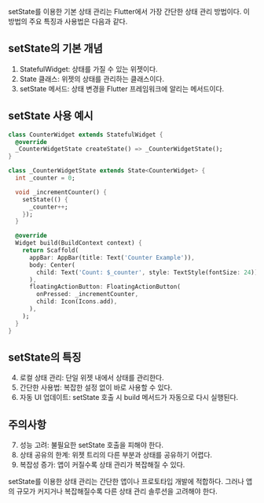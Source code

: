 setState를 이용한 기본 상태 관리는 Flutter에서 가장 간단한 상태 관리 방법이다. 이 방법의 주요 특징과 사용법은 다음과 같다.

## setState의 기본 개념

1. StatefulWidget: 상태를 가질 수 있는 위젯이다.
2. State 클래스: 위젯의 상태를 관리하는 클래스이다.
3. setState 메서드: 상태 변경을 Flutter 프레임워크에 알리는 메서드이다.

## setState 사용 예시

```dart
class CounterWidget extends StatefulWidget {
  @override
  _CounterWidgetState createState() => _CounterWidgetState();
}

class _CounterWidgetState extends State<CounterWidget> {
  int _counter = 0;

  void _incrementCounter() {
    setState(() {
      _counter++;
    });
  }

  @override
  Widget build(BuildContext context) {
    return Scaffold(
      appBar: AppBar(title: Text('Counter Example')),
      body: Center(
        child: Text('Count: $_counter', style: TextStyle(fontSize: 24)),
      ),
      floatingActionButton: FloatingActionButton(
        onPressed: _incrementCounter,
        child: Icon(Icons.add),
      ),
    );
  }
}
```

## setState의 특징

4. 로컬 상태 관리: 단일 위젯 내에서 상태를 관리한다.
5. 간단한 사용법: 복잡한 설정 없이 바로 사용할 수 있다.
6. 자동 UI 업데이트: setState 호출 시 build 메서드가 자동으로 다시 실행된다.

## 주의사항

7. 성능 고려: 불필요한 setState 호출을 피해야 한다.
8. 상태 공유의 한계: 위젯 트리의 다른 부분과 상태를 공유하기 어렵다.
9. 복잡성 증가: 앱이 커질수록 상태 관리가 복잡해질 수 있다.

setState를 이용한 상태 관리는 간단한 앱이나 프로토타입 개발에 적합하다. 그러나 앱의 규모가 커지거나 복잡해질수록 다른 상태 관리 솔루션을 고려해야 한다.